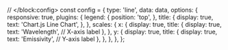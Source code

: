 // </block:config>
const config = {
  type: 'line',
  data: data,
  options: {
    responsive: true,
    plugins: {
      legend: {
        position: 'top',
      },
      title: {
        display: true,
        text: 'Chart.js Line Chart',
      },
    },
    scales: {
      x: {
        display: true,
        title: {
          display: true,
          text: 'Wavelength', // X-axis label
        },
      },
      y: {
        display: true,
        title: {
          display: true,
          text: 'Emissivity', // Y-axis label
        },
      },
    },
  },
};

